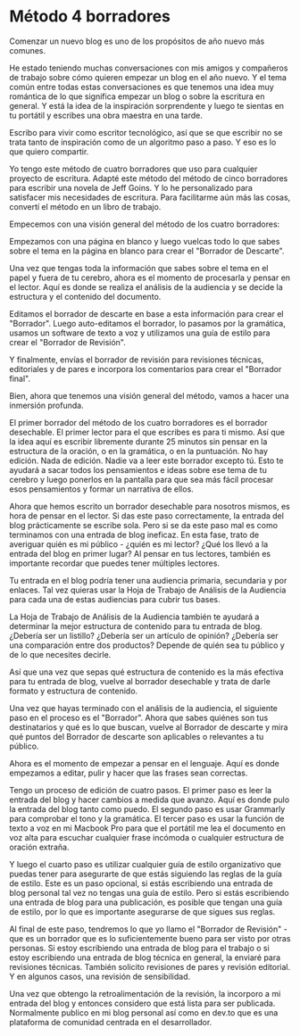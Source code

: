 # Método 4 borradores

Comenzar un nuevo blog es uno de los propósitos de año nuevo más comunes.

He estado teniendo muchas conversaciones con mis amigos y compañeros de trabajo sobre cómo quieren empezar un blog en el año nuevo. Y el tema común entre todas estas conversaciones es que tenemos una idea muy romántica de lo que significa empezar un blog o sobre la escritura en general. Y está la idea de la inspiración sorprendente y luego te sientas en tu portátil y escribes una obra maestra en una tarde.

Escribo para vivir como escritor tecnológico, así que se que escribir no se trata tanto de inspiración como de un algoritmo paso a paso. Y eso es lo que quiero compartir.

Yo tengo este método de cuatro borradores que uso para cualquier proyecto de escritura. Adapté este método del método de cinco borradores para escribir una novela de Jeff Goins. Y lo he personalizado para satisfacer mis necesidades de escritura. Para facilitarme aún más las cosas, convertí el método en un libro de trabajo. 

Empecemos con una visión general del método de los cuatro borradores:

Empezamos con una página en blanco y luego vuelcas todo lo que sabes sobre el tema en la página en blanco para crear el "Borrador de Descarte".

Una vez que tengas toda la información que sabes sobre el tema en el papel y fuera de tu cerebro, ahora es el momento de procesarla y pensar en el lector. Aquí es donde se realiza el análisis de la audiencia y se decide la estructura y el contenido del documento.

Editamos el borrador de descarte en base a esta información para crear el "Borrador". Luego auto-editamos el borrador, lo pasamos por la gramática, usamos un software de texto a voz y utilizamos una guía de estilo para crear el "Borrador de Revisión".

Y finalmente, envías el borrador de revisión para revisiones técnicas, editoriales y de pares e incorpora los comentarios para crear el "Borrador final".

Bien, ahora que tenemos una visión general del método, vamos a hacer una inmersión profunda.

El primer borrador del método de los cuatro borradores es el borrador desechable. El primer lector para el que escribes es para ti mismo. Así que la idea aquí es escribir libremente durante 25 minutos sin pensar en la estructura de la oración, o en la gramática, o en la puntuación. No hay edición. Nada de edición. Nadie va a leer este borrador excepto tú. Esto te ayudará a sacar todos los pensamientos e ideas sobre ese tema de tu cerebro y luego ponerlos en la pantalla para que sea más fácil procesar esos pensamientos y formar un narrativa de ellos.

Ahora que hemos escrito un borrador desechable para nosotros mismos, es hora de pensar en el lector. Si das este paso correctamente, la entrada del blog prácticamente se escribe sola. Pero si se da este paso mal es como terminamos con una entrada de blog ineficaz. En esta fase, trato de averiguar quién es mi público - ¿quién es mi lector? ¿Qué los llevó a la entrada del blog en primer lugar? Al pensar en tus lectores, también es importante recordar que puedes tener múltiples lectores.

Tu entrada en el blog podría tener una audiencia primaria, secundaria y por enlaces. Tal vez quieras usar la Hoja de Trabajo de Análisis de la Audiencia para cada una de estas audiencias para cubrir tus bases.

La Hoja de Trabajo de Análisis de la Audiencia también te ayudará a determinar la mejor estructura de contenido para tu entrada de blog. ¿Debería ser un listillo? ¿Debería ser un artículo de opinión? ¿Debería ser una comparación entre dos productos? Depende de quién sea tu público y de lo que necesites decirle.

Así que una vez que sepas qué estructura de contenido es la más efectiva para tu entrada de blog, vuelve al borrador desechable y trata de darle formato y estructura de contenido.

Una vez que hayas terminado con el análisis de la audiencia, el siguiente paso en el proceso es el "Borrador". Ahora que sabes quiénes son tus destinatarios y qué es lo que buscan, vuelve al Borrador de descarte y mira qué puntos del Borrador de descarte son aplicables o relevantes a tu público.

Ahora es el momento de empezar a pensar en el lenguaje. Aquí es donde empezamos a editar, pulir y hacer que las frases sean correctas.

Tengo un proceso de edición de cuatro pasos. El primer paso es leer la entrada del blog y hacer cambios a medida que avanzo. Aquí es donde pulo la entrada del blog tanto como puedo. El segundo paso es usar Grammarly para comprobar el tono y la gramática. El tercer paso es usar la función de texto a voz en mi Macbook Pro para que el portátil me lea el documento en voz alta para escuchar cualquier frase incómoda o cualquier estructura de oración extraña.

Y luego el cuarto paso es utilizar cualquier guía de estilo organizativo que puedas tener para asegurarte de que estás siguiendo las reglas de la guía de estilo. Este es un paso opcional, si estás escribiendo una entrada de blog personal tal vez no tengas una guía de estilo. Pero si estás escribiendo una entrada de blog para una publicación, es posible que tengan una guía de estilo, por lo que es importante asegurarse de que sigues sus reglas.

Al final de este paso, tendremos lo que yo llamo el "Borrador de Revisión" - que es un borrador que es lo suficientemente bueno para ser visto por otras personas. Si estoy escribiendo una entrada de blog para el trabajo o si estoy escribiendo una entrada de blog técnica en general, la enviaré para revisiones técnicas. También solicito revisiones de pares y revisión editorial. Y en algunos casos, una revisión de sensibilidad.

Una vez que obtengo la retroalimentación de la revisión, la incorporo a mi entrada del blog y entonces considero que está lista para ser publicada. Normalmente publico en mi blog personal así como en dev.to que es una plataforma de comunidad centrada en el desarrollador.

